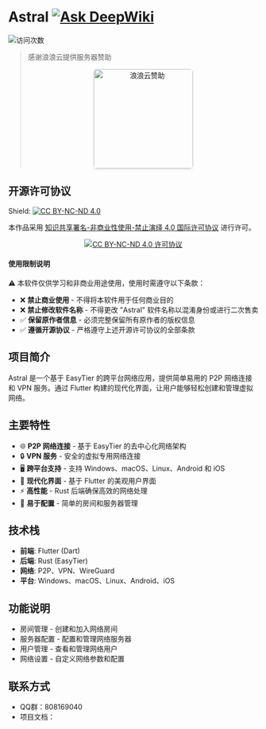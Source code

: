 # Astral [![Ask DeepWiki](https://deepwiki.com/badge.svg)](https://deepwiki.com/ldoubil/astral)

![访问次数](https://count.getloli.com/@astral?name=astral-home&theme=original-new&padding=7&offset=0&align=top&scale=1&pixelated=1&darkmode=auto)


> 感谢浪浪云提供服务器赞助  
> <div style="margin: 15px 0; text-align: center;">
>   <a href="https://langlangy.cn/?ife9268:https://astral.fan/images/%E8%B5%9E%E5%8A%A9/logo%20(1).png" style="display: inline-block;">
>     <img src="https://astral.fan/images/%E8%B5%9E%E5%8A%A9/logo%20(1).png" 
>          style="width: 200px; max-width: 100%; height: auto; border-radius: 6px; box-shadow: 0 2px 4px rgba(0,0,0,0.1);"
>          alt="浪浪云赞助">
>   </a>
> </div>


## 开源许可协议
Shield: [![CC BY-NC-ND 4.0][cc-by-nc-nd-shield]][cc-by-nc-nd]

本作品采用 [知识共享署名-非商业性使用-禁止演绎 4.0 国际许可协议][cc-by-nc-nd] 进行许可。

<div style="text-align: center; margin: 10px 0;">
  <a href="https://creativecommons.org/licenses/by-nc-nd/4.0/legalcode.zh-hans" target="_blank">
    <img src="https://licensebuttons.net/l/by-nc-nd/4.0/88x31.png" alt="CC BY-NC-ND 4.0 许可协议" style="max-width: 100%;">
  </a>
</div>

#### 使用限制说明
⚠️ 本软件仅供学习和非商业用途使用，使用时需遵守以下条款：
- ❌ **禁止商业使用** - 不得将本软件用于任何商业目的
- ❌ **禁止修改软件名称** - 不得更改 "Astral" 软件名称以混淆身份或进行二次售卖
- ✅ **保留原作者信息** - 必须完整保留所有原作者的版权信息
- ✅ **遵循开源协议** - 严格遵守上述开源许可协议的全部条款


[cc-by-nc-nd]: https://creativecommons.org/licenses/by-nc-nd/4.0/legalcode.zh-hans
[cc-by-nc-nd-image]: https://licensebuttons.net/l/by-nc-nd/4.0/88x31.png
[cc-by-nc-nd-shield]: https://img.shields.io/badge/License-CC%20BY--NC--ND%204.0-lightgrey.svg

## 项目简介

Astral 是一个基于 EasyTier 的跨平台网络应用，提供简单易用的 P2P 网络连接和 VPN 服务。通过 Flutter 构建的现代化界面，让用户能够轻松创建和管理虚拟网络。

## 主要特性

- 🌐 **P2P 网络连接** - 基于 EasyTier 的去中心化网络架构
- 🔒 **VPN 服务** - 安全的虚拟专用网络连接
- 🖥️ **跨平台支持** - 支持 Windows、macOS、Linux、Android 和 iOS
- 🎨 **现代化界面** - 基于 Flutter 的美观用户界面
- ⚡ **高性能** - Rust 后端确保高效的网络处理
- 🔧 **易于配置** - 简单的房间和服务器管理

## 技术栈

- **前端**: Flutter (Dart)
- **后端**: Rust (EasyTier)
- **网络**: P2P、VPN、WireGuard
- **平台**: Windows、macOS、Linux、Android、iOS

## 功能说明

- 房间管理 - 创建和加入网络房间
- 服务器配置 - 配置和管理网络服务器
- 用户管理 - 查看和管理网络用户
- 网络设置 - 自定义网络参数和配置

## 联系方式

- QQ群：808169040
- 项目文档：


